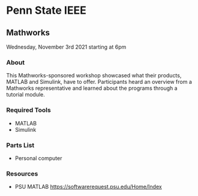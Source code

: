 # Penn State IEEE
## Mathworks
Wednesday, November 3rd 2021 starting at 6pm

### About 
This Mathworks-sponsored workshop showcased what their products, MATLAB and Simulink, have to offer. Participants heard an overview from a Mathworks representative and learned about the programs through a tutorial module. 

### Required Tools
- MATLAB
- Simulink

### Parts List
- Personal computer

### Resources
- PSU MATLAB https://softwarerequest.psu.edu/Home/Index
